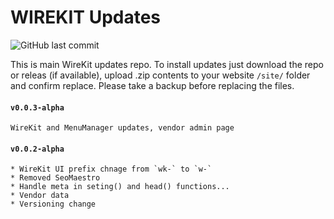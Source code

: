 # WIREKIT Updates

![GitHub last commit](https://img.shields.io/github/last-commit/kreativan/wirekit-updates)

This is main WireKit updates repo. To install updates just download the repo or releas (if available), upload .zip contents to your website `/site/` folder and confirm replace. Please take a backup before replacing the files.

#### `v0.0.3-alpha` 
`WireKit and MenuManager updates, vendor admin page`
#### `v0.0.2-alpha`
```
* WireKit UI prefix chnage from `wk-` to `w-`
* Removed SeoMaestro
* Handle meta in seting() and head() functions...
* Vendor data
* Versioning change
```